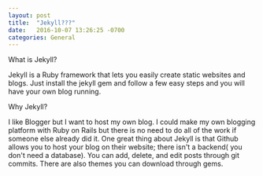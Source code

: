 ```yaml
---
layout: post
title:  "Jekyll???"
date:   2016-10-07 13:26:25 -0700
categories: General
---
```

What is Jekyll?

Jekyll is a Ruby framework that lets you easily create static websites and blogs.  Just install the jekyll gem and follow a few easy steps and you will have your own blog running.

Why Jekyll?

I like Blogger but I want to host my own blog.  I could make my own blogging platform with Ruby on Rails but there is no need to do all of the work if someone else already did it.  One great thing about Jekyll is that Github allows you to host your blog on their website; there isn't a backend( you don't need a database).   You can add, delete, and edit posts through git commits.  There are also themes you can download through gems.
